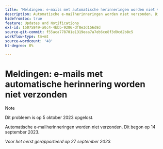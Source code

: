```yaml
---
title: 'Meldingen: e-mails met automatische herinneringen worden niet verzonden'
description: Automatische e-mailherinneringen worden niet verzonden. Dit begon op 14 september 2023.
hidefromtoc: true
feature: Updates and Notifications
exl-id: 15075849-a0c4-4bbb-9206-df8e3d156d8d
source-git-commit: f55aca778701e1319eaa7a7eb6ce8f3d0cd2b8c5
workflow-type: tm+mt
source-wordcount: '48'
ht-degree: 0%

---
```


# Meldingen: e-mails met automatische herinnering worden niet verzonden

>[!NOTE]
>
>Dit probleem is op 5 oktober 2023 opgelost.

Automatische e-mailherinneringen worden niet verzonden. Dit begon op 14 september 2023.

_Voor het eerst gerapporteerd op 27 september 2023._
